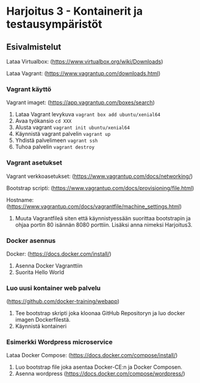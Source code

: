 # Harjoitus 3 - Kontainerit ja testausympäristöt
## Esivalmistelut
Lataa Virtualbox: (https://www.virtualbox.org/wiki/Downloads)

Lataa Vagrant: (https://www.vagrantup.com/downloads.html)

### Vagrant käyttö
Vagrant imaget: (https://app.vagrantup.com/boxes/search)

1. Lataa Vagrant levykuva ```vagrant box add ubuntu/xenial64```
2. Avaa työkansio ```cd XXX```
3. Alusta vagrant ```vagrant init ubuntu/xenial64```
4. Käynnistä vagrant palvelin ```vagrant up```
5. Yhdistä palvelimeen ```vagrant ssh```
6. Tuhoa palvelin ```vagrant destroy```

### Vagrant asetukset

Vagrant verkkoasetukset: (https://www.vagrantup.com/docs/networking/)

Bootstrap scripti: (https://www.vagrantup.com/docs/provisioning/file.html)

Hostname: (https://www.vagrantup.com/docs/vagrantfile/machine_settings.html)

1. Muuta Vagrantfileä siten että käynnistyessään suorittaa bootstrapin ja ohjaa portin 80 isännän 8080 porttiin. Lisäksi anna nimeksi Harjoitus3.

### Docker asennus
Docker: (https://docs.docker.com/install/)

1. Asenna Docker Vagranttiin
2. Suorita Hello World

### Luo uusi kontainer web palvelu

(https://github.com/docker-training/webapp)

1. Tee bootstrap skripti joka kloonaa GitHub Repositoryn ja luo docker imagen Dockerfilestä.
2. Käynnistä kontaineri

### Esimerkki Wordpress microservice
Lataa Docker Compose: (https://docs.docker.com/compose/install/)

1. Luo bootstrap file joka asentaa Docker-CE:n ja Docker Composen.
2. Asenna wordpress (https://docs.docker.com/compose/wordpress/)